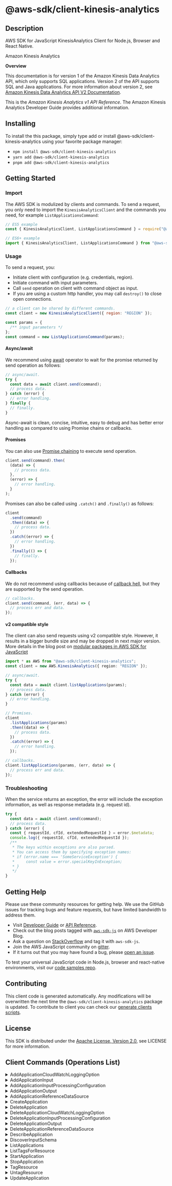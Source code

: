 <!-- generated file, do not edit directly -->

# @aws-sdk/client-kinesis-analytics

## Description

AWS SDK for JavaScript KinesisAnalytics Client for Node.js, Browser and React Native.

<fullname>Amazon Kinesis Analytics</fullname>

<p>
<b>Overview</b>
</p>
<note>
<p>This documentation is for version 1 of the Amazon Kinesis Data Analytics API, which only supports SQL applications. Version 2 of the API supports SQL and Java applications. For more information about version 2, see <a href="/kinesisanalytics/latest/apiv2/Welcome.html">Amazon Kinesis Data Analytics API V2 Documentation</a>.</p>
</note>
<p>This is the <i>Amazon Kinesis Analytics v1 API Reference</i>.
The Amazon Kinesis Analytics Developer Guide provides additional information.
</p>

## Installing

To install the this package, simply type add or install @aws-sdk/client-kinesis-analytics
using your favorite package manager:

- `npm install @aws-sdk/client-kinesis-analytics`
- `yarn add @aws-sdk/client-kinesis-analytics`
- `pnpm add @aws-sdk/client-kinesis-analytics`

## Getting Started

### Import

The AWS SDK is modulized by clients and commands.
To send a request, you only need to import the `KinesisAnalyticsClient` and
the commands you need, for example `ListApplicationsCommand`:

```js
// ES5 example
const { KinesisAnalyticsClient, ListApplicationsCommand } = require("@aws-sdk/client-kinesis-analytics");
```

```ts
// ES6+ example
import { KinesisAnalyticsClient, ListApplicationsCommand } from "@aws-sdk/client-kinesis-analytics";
```

### Usage

To send a request, you:

- Initiate client with configuration (e.g. credentials, region).
- Initiate command with input parameters.
- Call `send` operation on client with command object as input.
- If you are using a custom http handler, you may call `destroy()` to close open connections.

```js
// a client can be shared by different commands.
const client = new KinesisAnalyticsClient({ region: "REGION" });

const params = {
  /** input parameters */
};
const command = new ListApplicationsCommand(params);
```

#### Async/await

We recommend using [await](https://developer.mozilla.org/en-US/docs/Web/JavaScript/Reference/Operators/await)
operator to wait for the promise returned by send operation as follows:

```js
// async/await.
try {
  const data = await client.send(command);
  // process data.
} catch (error) {
  // error handling.
} finally {
  // finally.
}
```

Async-await is clean, concise, intuitive, easy to debug and has better error handling
as compared to using Promise chains or callbacks.

#### Promises

You can also use [Promise chaining](https://developer.mozilla.org/en-US/docs/Web/JavaScript/Guide/Using_promises#chaining)
to execute send operation.

```js
client.send(command).then(
  (data) => {
    // process data.
  },
  (error) => {
    // error handling.
  }
);
```

Promises can also be called using `.catch()` and `.finally()` as follows:

```js
client
  .send(command)
  .then((data) => {
    // process data.
  })
  .catch((error) => {
    // error handling.
  })
  .finally(() => {
    // finally.
  });
```

#### Callbacks

We do not recommend using callbacks because of [callback hell](http://callbackhell.com/),
but they are supported by the send operation.

```js
// callbacks.
client.send(command, (err, data) => {
  // process err and data.
});
```

#### v2 compatible style

The client can also send requests using v2 compatible style.
However, it results in a bigger bundle size and may be dropped in next major version. More details in the blog post
on [modular packages in AWS SDK for JavaScript](https://aws.amazon.com/blogs/developer/modular-packages-in-aws-sdk-for-javascript/)

```ts
import * as AWS from "@aws-sdk/client-kinesis-analytics";
const client = new AWS.KinesisAnalytics({ region: "REGION" });

// async/await.
try {
  const data = await client.listApplications(params);
  // process data.
} catch (error) {
  // error handling.
}

// Promises.
client
  .listApplications(params)
  .then((data) => {
    // process data.
  })
  .catch((error) => {
    // error handling.
  });

// callbacks.
client.listApplications(params, (err, data) => {
  // process err and data.
});
```

### Troubleshooting

When the service returns an exception, the error will include the exception information,
as well as response metadata (e.g. request id).

```js
try {
  const data = await client.send(command);
  // process data.
} catch (error) {
  const { requestId, cfId, extendedRequestId } = error.$metadata;
  console.log({ requestId, cfId, extendedRequestId });
  /**
   * The keys within exceptions are also parsed.
   * You can access them by specifying exception names:
   * if (error.name === 'SomeServiceException') {
   *     const value = error.specialKeyInException;
   * }
   */
}
```

## Getting Help

Please use these community resources for getting help.
We use the GitHub issues for tracking bugs and feature requests, but have limited bandwidth to address them.

- Visit [Developer Guide](https://docs.aws.amazon.com/sdk-for-javascript/v3/developer-guide/welcome.html)
  or [API Reference](https://docs.aws.amazon.com/AWSJavaScriptSDK/v3/latest/index.html).
- Check out the blog posts tagged with [`aws-sdk-js`](https://aws.amazon.com/blogs/developer/tag/aws-sdk-js/)
  on AWS Developer Blog.
- Ask a question on [StackOverflow](https://stackoverflow.com/questions/tagged/aws-sdk-js) and tag it with `aws-sdk-js`.
- Join the AWS JavaScript community on [gitter](https://gitter.im/aws/aws-sdk-js-v3).
- If it turns out that you may have found a bug, please [open an issue](https://github.com/aws/aws-sdk-js-v3/issues/new/choose).

To test your universal JavaScript code in Node.js, browser and react-native environments,
visit our [code samples repo](https://github.com/aws-samples/aws-sdk-js-tests).

## Contributing

This client code is generated automatically. Any modifications will be overwritten the next time the `@aws-sdk/client-kinesis-analytics` package is updated.
To contribute to client you can check our [generate clients scripts](https://github.com/aws/aws-sdk-js-v3/tree/main/scripts/generate-clients).

## License

This SDK is distributed under the
[Apache License, Version 2.0](http://www.apache.org/licenses/LICENSE-2.0),
see LICENSE for more information.

## Client Commands (Operations List)

<details>
<summary>
AddApplicationCloudWatchLoggingOption
</summary>

[Command API Reference](https://docs.aws.amazon.com/AWSJavaScriptSDK/v3/latest/clients/client-kinesis-analytics/classes/addapplicationcloudwatchloggingoptioncommand.html) / [Input](https://docs.aws.amazon.com/AWSJavaScriptSDK/v3/latest/clients/client-kinesis-analytics/interfaces/addapplicationcloudwatchloggingoptioncommandinput.html) / [Output](https://docs.aws.amazon.com/AWSJavaScriptSDK/v3/latest/clients/client-kinesis-analytics/interfaces/addapplicationcloudwatchloggingoptioncommandoutput.html)

</details>
<details>
<summary>
AddApplicationInput
</summary>

[Command API Reference](https://docs.aws.amazon.com/AWSJavaScriptSDK/v3/latest/clients/client-kinesis-analytics/classes/addapplicationinputcommand.html) / [Input](https://docs.aws.amazon.com/AWSJavaScriptSDK/v3/latest/clients/client-kinesis-analytics/interfaces/addapplicationinputcommandinput.html) / [Output](https://docs.aws.amazon.com/AWSJavaScriptSDK/v3/latest/clients/client-kinesis-analytics/interfaces/addapplicationinputcommandoutput.html)

</details>
<details>
<summary>
AddApplicationInputProcessingConfiguration
</summary>

[Command API Reference](https://docs.aws.amazon.com/AWSJavaScriptSDK/v3/latest/clients/client-kinesis-analytics/classes/addapplicationinputprocessingconfigurationcommand.html) / [Input](https://docs.aws.amazon.com/AWSJavaScriptSDK/v3/latest/clients/client-kinesis-analytics/interfaces/addapplicationinputprocessingconfigurationcommandinput.html) / [Output](https://docs.aws.amazon.com/AWSJavaScriptSDK/v3/latest/clients/client-kinesis-analytics/interfaces/addapplicationinputprocessingconfigurationcommandoutput.html)

</details>
<details>
<summary>
AddApplicationOutput
</summary>

[Command API Reference](https://docs.aws.amazon.com/AWSJavaScriptSDK/v3/latest/clients/client-kinesis-analytics/classes/addapplicationoutputcommand.html) / [Input](https://docs.aws.amazon.com/AWSJavaScriptSDK/v3/latest/clients/client-kinesis-analytics/interfaces/addapplicationoutputcommandinput.html) / [Output](https://docs.aws.amazon.com/AWSJavaScriptSDK/v3/latest/clients/client-kinesis-analytics/interfaces/addapplicationoutputcommandoutput.html)

</details>
<details>
<summary>
AddApplicationReferenceDataSource
</summary>

[Command API Reference](https://docs.aws.amazon.com/AWSJavaScriptSDK/v3/latest/clients/client-kinesis-analytics/classes/addapplicationreferencedatasourcecommand.html) / [Input](https://docs.aws.amazon.com/AWSJavaScriptSDK/v3/latest/clients/client-kinesis-analytics/interfaces/addapplicationreferencedatasourcecommandinput.html) / [Output](https://docs.aws.amazon.com/AWSJavaScriptSDK/v3/latest/clients/client-kinesis-analytics/interfaces/addapplicationreferencedatasourcecommandoutput.html)

</details>
<details>
<summary>
CreateApplication
</summary>

[Command API Reference](https://docs.aws.amazon.com/AWSJavaScriptSDK/v3/latest/clients/client-kinesis-analytics/classes/createapplicationcommand.html) / [Input](https://docs.aws.amazon.com/AWSJavaScriptSDK/v3/latest/clients/client-kinesis-analytics/interfaces/createapplicationcommandinput.html) / [Output](https://docs.aws.amazon.com/AWSJavaScriptSDK/v3/latest/clients/client-kinesis-analytics/interfaces/createapplicationcommandoutput.html)

</details>
<details>
<summary>
DeleteApplication
</summary>

[Command API Reference](https://docs.aws.amazon.com/AWSJavaScriptSDK/v3/latest/clients/client-kinesis-analytics/classes/deleteapplicationcommand.html) / [Input](https://docs.aws.amazon.com/AWSJavaScriptSDK/v3/latest/clients/client-kinesis-analytics/interfaces/deleteapplicationcommandinput.html) / [Output](https://docs.aws.amazon.com/AWSJavaScriptSDK/v3/latest/clients/client-kinesis-analytics/interfaces/deleteapplicationcommandoutput.html)

</details>
<details>
<summary>
DeleteApplicationCloudWatchLoggingOption
</summary>

[Command API Reference](https://docs.aws.amazon.com/AWSJavaScriptSDK/v3/latest/clients/client-kinesis-analytics/classes/deleteapplicationcloudwatchloggingoptioncommand.html) / [Input](https://docs.aws.amazon.com/AWSJavaScriptSDK/v3/latest/clients/client-kinesis-analytics/interfaces/deleteapplicationcloudwatchloggingoptioncommandinput.html) / [Output](https://docs.aws.amazon.com/AWSJavaScriptSDK/v3/latest/clients/client-kinesis-analytics/interfaces/deleteapplicationcloudwatchloggingoptioncommandoutput.html)

</details>
<details>
<summary>
DeleteApplicationInputProcessingConfiguration
</summary>

[Command API Reference](https://docs.aws.amazon.com/AWSJavaScriptSDK/v3/latest/clients/client-kinesis-analytics/classes/deleteapplicationinputprocessingconfigurationcommand.html) / [Input](https://docs.aws.amazon.com/AWSJavaScriptSDK/v3/latest/clients/client-kinesis-analytics/interfaces/deleteapplicationinputprocessingconfigurationcommandinput.html) / [Output](https://docs.aws.amazon.com/AWSJavaScriptSDK/v3/latest/clients/client-kinesis-analytics/interfaces/deleteapplicationinputprocessingconfigurationcommandoutput.html)

</details>
<details>
<summary>
DeleteApplicationOutput
</summary>

[Command API Reference](https://docs.aws.amazon.com/AWSJavaScriptSDK/v3/latest/clients/client-kinesis-analytics/classes/deleteapplicationoutputcommand.html) / [Input](https://docs.aws.amazon.com/AWSJavaScriptSDK/v3/latest/clients/client-kinesis-analytics/interfaces/deleteapplicationoutputcommandinput.html) / [Output](https://docs.aws.amazon.com/AWSJavaScriptSDK/v3/latest/clients/client-kinesis-analytics/interfaces/deleteapplicationoutputcommandoutput.html)

</details>
<details>
<summary>
DeleteApplicationReferenceDataSource
</summary>

[Command API Reference](https://docs.aws.amazon.com/AWSJavaScriptSDK/v3/latest/clients/client-kinesis-analytics/classes/deleteapplicationreferencedatasourcecommand.html) / [Input](https://docs.aws.amazon.com/AWSJavaScriptSDK/v3/latest/clients/client-kinesis-analytics/interfaces/deleteapplicationreferencedatasourcecommandinput.html) / [Output](https://docs.aws.amazon.com/AWSJavaScriptSDK/v3/latest/clients/client-kinesis-analytics/interfaces/deleteapplicationreferencedatasourcecommandoutput.html)

</details>
<details>
<summary>
DescribeApplication
</summary>

[Command API Reference](https://docs.aws.amazon.com/AWSJavaScriptSDK/v3/latest/clients/client-kinesis-analytics/classes/describeapplicationcommand.html) / [Input](https://docs.aws.amazon.com/AWSJavaScriptSDK/v3/latest/clients/client-kinesis-analytics/interfaces/describeapplicationcommandinput.html) / [Output](https://docs.aws.amazon.com/AWSJavaScriptSDK/v3/latest/clients/client-kinesis-analytics/interfaces/describeapplicationcommandoutput.html)

</details>
<details>
<summary>
DiscoverInputSchema
</summary>

[Command API Reference](https://docs.aws.amazon.com/AWSJavaScriptSDK/v3/latest/clients/client-kinesis-analytics/classes/discoverinputschemacommand.html) / [Input](https://docs.aws.amazon.com/AWSJavaScriptSDK/v3/latest/clients/client-kinesis-analytics/interfaces/discoverinputschemacommandinput.html) / [Output](https://docs.aws.amazon.com/AWSJavaScriptSDK/v3/latest/clients/client-kinesis-analytics/interfaces/discoverinputschemacommandoutput.html)

</details>
<details>
<summary>
ListApplications
</summary>

[Command API Reference](https://docs.aws.amazon.com/AWSJavaScriptSDK/v3/latest/clients/client-kinesis-analytics/classes/listapplicationscommand.html) / [Input](https://docs.aws.amazon.com/AWSJavaScriptSDK/v3/latest/clients/client-kinesis-analytics/interfaces/listapplicationscommandinput.html) / [Output](https://docs.aws.amazon.com/AWSJavaScriptSDK/v3/latest/clients/client-kinesis-analytics/interfaces/listapplicationscommandoutput.html)

</details>
<details>
<summary>
ListTagsForResource
</summary>

[Command API Reference](https://docs.aws.amazon.com/AWSJavaScriptSDK/v3/latest/clients/client-kinesis-analytics/classes/listtagsforresourcecommand.html) / [Input](https://docs.aws.amazon.com/AWSJavaScriptSDK/v3/latest/clients/client-kinesis-analytics/interfaces/listtagsforresourcecommandinput.html) / [Output](https://docs.aws.amazon.com/AWSJavaScriptSDK/v3/latest/clients/client-kinesis-analytics/interfaces/listtagsforresourcecommandoutput.html)

</details>
<details>
<summary>
StartApplication
</summary>

[Command API Reference](https://docs.aws.amazon.com/AWSJavaScriptSDK/v3/latest/clients/client-kinesis-analytics/classes/startapplicationcommand.html) / [Input](https://docs.aws.amazon.com/AWSJavaScriptSDK/v3/latest/clients/client-kinesis-analytics/interfaces/startapplicationcommandinput.html) / [Output](https://docs.aws.amazon.com/AWSJavaScriptSDK/v3/latest/clients/client-kinesis-analytics/interfaces/startapplicationcommandoutput.html)

</details>
<details>
<summary>
StopApplication
</summary>

[Command API Reference](https://docs.aws.amazon.com/AWSJavaScriptSDK/v3/latest/clients/client-kinesis-analytics/classes/stopapplicationcommand.html) / [Input](https://docs.aws.amazon.com/AWSJavaScriptSDK/v3/latest/clients/client-kinesis-analytics/interfaces/stopapplicationcommandinput.html) / [Output](https://docs.aws.amazon.com/AWSJavaScriptSDK/v3/latest/clients/client-kinesis-analytics/interfaces/stopapplicationcommandoutput.html)

</details>
<details>
<summary>
TagResource
</summary>

[Command API Reference](https://docs.aws.amazon.com/AWSJavaScriptSDK/v3/latest/clients/client-kinesis-analytics/classes/tagresourcecommand.html) / [Input](https://docs.aws.amazon.com/AWSJavaScriptSDK/v3/latest/clients/client-kinesis-analytics/interfaces/tagresourcecommandinput.html) / [Output](https://docs.aws.amazon.com/AWSJavaScriptSDK/v3/latest/clients/client-kinesis-analytics/interfaces/tagresourcecommandoutput.html)

</details>
<details>
<summary>
UntagResource
</summary>

[Command API Reference](https://docs.aws.amazon.com/AWSJavaScriptSDK/v3/latest/clients/client-kinesis-analytics/classes/untagresourcecommand.html) / [Input](https://docs.aws.amazon.com/AWSJavaScriptSDK/v3/latest/clients/client-kinesis-analytics/interfaces/untagresourcecommandinput.html) / [Output](https://docs.aws.amazon.com/AWSJavaScriptSDK/v3/latest/clients/client-kinesis-analytics/interfaces/untagresourcecommandoutput.html)

</details>
<details>
<summary>
UpdateApplication
</summary>

[Command API Reference](https://docs.aws.amazon.com/AWSJavaScriptSDK/v3/latest/clients/client-kinesis-analytics/classes/updateapplicationcommand.html) / [Input](https://docs.aws.amazon.com/AWSJavaScriptSDK/v3/latest/clients/client-kinesis-analytics/interfaces/updateapplicationcommandinput.html) / [Output](https://docs.aws.amazon.com/AWSJavaScriptSDK/v3/latest/clients/client-kinesis-analytics/interfaces/updateapplicationcommandoutput.html)

</details>

